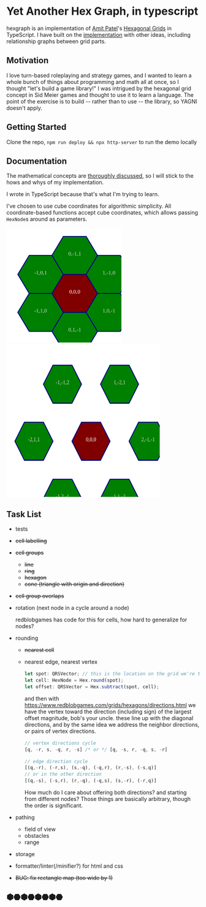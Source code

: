 # Yet Another Hex Graph, in typescript

hexgraph is an implementation of [Amit Patel][redblob]'s
[Hexagonal Grids][hexgrid] in TypeScript. I have built on the
[implementation][heximp] with other ideas, including relationship graphs between
grid parts.

## Motivation

I love turn-based roleplaying and strategy games, and I wanted to learn a whole
bunch of things about programming and math all at once, so I thought "let's
build a game library!" I was intrigued by the hexagonal grid concept in Sid
Meier games and thought to use it to learn a language. The point of the exercise
is to build -- rather than to use -- the library, so YAGNI doesn't apply.

## Getting Started

Clone the repo, `npm run deploy && npx http-server` to run the demo locally

## Documentation

The mathematical concepts are [thoroughly discussed][hexgrid], so I will stick
to the hows and whys of my implementation.

I wrote in TypeScript because that's what I'm trying to learn.

I've chosen to use cube coordinates for algorithmic simplicity. All
coordinate-based functions accept cube coordinates, which allows passing
`HexNode`s around as parameters.

<img src="./img/directions.svg" width="300" height="300" alt="0,0,0 and its neighbors" />
<img src="./img/diagonals.svg" width="400" height="400" alt="0,0,0 and the cells diagonal to it" />

## Task List

- tests
- ~~cell labelling~~
- ~~cell groups~~
  - ~~line~~
  - ~~ring~~
  - ~~hexagon~~
  - ~~cone (triangle with origin and direction)~~
- ~~cell group overlaps~~
- rotation (next node in a cycle around a node)

    redblobgames has code for this for cells, how hard to generalize for nodes?
- rounding
  - ~~nearest cell~~
  - nearest edge, nearest vertex
  
      ```ts
      let spot: QRSVector; // this is the location on the grid we're trying to round
      let cell: HexNode = Hex.round(spot);
      let offset: QRSVector = Hex.subtract(spot, cell);
      ```
  
      and then with <https://www.redblobgames.com/grids/hexagons/directions.html> we have the vertex
      toward the direction (including sign) of the largest offset magnitude, bob's your uncle.
      these line up with the diagonal directions, and by the same idea we address the neighbor
      directions, or pairs of vertex directions.
  
      ```ts
      // vertex directions cycle
      [q, -r, s, -q, r, -s] /* or */ [q, -s, r, -q, s, -r]
      ```
  
      ```ts
      // edge direction cycle
      [(q,-r), (-r,s), (s,-q), (-q,r), (r,-s), (-s,q)]
      // or in the other direction
      [(q,-s), (-s,r), (r,-q), (-q,s), (s,-r), (-r,q)]
      ```
  
      How much do I care about offering both directions? and starting from different nodes? Those
      things are basically arbitrary, though the order is significant.

- pathing
  - field of view
  - obstacles
  - range
- storage
- formatter/linter(/minifier?) for html and css
- ~~BUG: fix rectangle map (too wide by 1)~~

## ⬢⬣⬢⬣⬢⬣⬢⬣

[redblob]: https://www.redblobgames.com/
[hexgrid]: https://www.redblobgames.com/grids/hexagons/
[heximp]: https://www.redblobgames.com/grids/hexagons/implementation.html
[docs]: https://hiimmrdave.github.io/hexgraph/docs/
